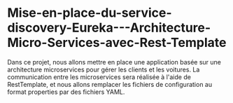 # Mise-en-place-du-service-discovery-Eureka---Architecture-Micro-Services-avec-Rest-Template

Dans ce projet, nous allons mettre en place une application basée sur une architecture microservices pour gérer les clients et les voitures. La communication entre les microservices sera réalisée à l'aide de RestTemplate, et nous allons remplacer les fichiers de configuration au format properties par des fichiers YAML.
